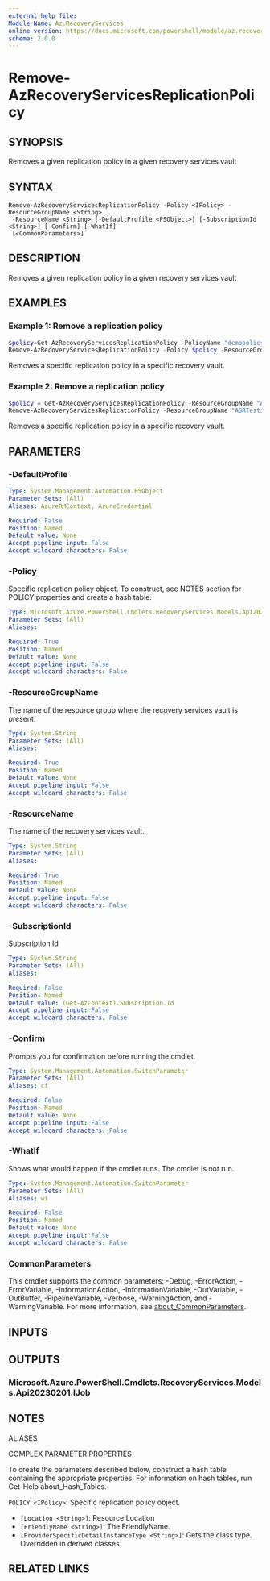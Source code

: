 ```yaml
---
external help file:
Module Name: Az.RecoveryServices
online version: https://docs.microsoft.com/powershell/module/az.recoveryservices/remove-azrecoveryservicesreplicationpolicy
schema: 2.0.0
---
```


# Remove-AzRecoveryServicesReplicationPolicy

## SYNOPSIS
Removes a given replication policy in a given recovery services vault

## SYNTAX

```
Remove-AzRecoveryServicesReplicationPolicy -Policy <IPolicy> -ResourceGroupName <String>
 -ResourceName <String> [-DefaultProfile <PSObject>] [-SubscriptionId <String>] [-Confirm] [-WhatIf]
 [<CommonParameters>]
```

## DESCRIPTION
Removes a given replication policy in a given recovery services vault

## EXAMPLES

### Example 1: Remove a replication policy
```powershell
$policy=Get-AzRecoveryServicesReplicationPolicy -PolicyName "demopolicy3" -ResourceGroupName "a2arecoveryrg" -ResourceName "a2arecoveryvault"
Remove-AzRecoveryServicesReplicationPolicy -Policy $policy -ResourceGroupName "a2arecoveryrg" -ResourceName "a2arecoveryvault"
```

Removes a specific replication policy in a specific recovery vault.

### Example 2: Remove a replication policy
```powershell
$policy = Get-AzRecoveryServicesReplicationPolicy -ResourceGroupName "ASRTesting" -ResourceName "HyperV2AzureVault" -PolicyName "replicapolicy4h2a"
Remove-AzRecoveryServicesReplicationPolicy -ResourceGroupName "ASRTesting" -ResourceName "HyperV2AzureVault" -Policy $policy
```

Removes a specific replication policy in a specific recovery vault.

## PARAMETERS

### -DefaultProfile


```yaml
Type: System.Management.Automation.PSObject
Parameter Sets: (All)
Aliases: AzureRMContext, AzureCredential

Required: False
Position: Named
Default value: None
Accept pipeline input: False
Accept wildcard characters: False
```

### -Policy
Specific replication policy object.
To construct, see NOTES section for POLICY properties and create a hash table.

```yaml
Type: Microsoft.Azure.PowerShell.Cmdlets.RecoveryServices.Models.Api20230201.IPolicy
Parameter Sets: (All)
Aliases:

Required: True
Position: Named
Default value: None
Accept pipeline input: False
Accept wildcard characters: False
```

### -ResourceGroupName
The name of the resource group where the recovery services vault is present.

```yaml
Type: System.String
Parameter Sets: (All)
Aliases:

Required: True
Position: Named
Default value: None
Accept pipeline input: False
Accept wildcard characters: False
```

### -ResourceName
The name of the recovery services vault.

```yaml
Type: System.String
Parameter Sets: (All)
Aliases:

Required: True
Position: Named
Default value: None
Accept pipeline input: False
Accept wildcard characters: False
```

### -SubscriptionId
Subscription Id

```yaml
Type: System.String
Parameter Sets: (All)
Aliases:

Required: False
Position: Named
Default value: (Get-AzContext).Subscription.Id
Accept pipeline input: False
Accept wildcard characters: False
```

### -Confirm
Prompts you for confirmation before running the cmdlet.

```yaml
Type: System.Management.Automation.SwitchParameter
Parameter Sets: (All)
Aliases: cf

Required: False
Position: Named
Default value: None
Accept pipeline input: False
Accept wildcard characters: False
```

### -WhatIf
Shows what would happen if the cmdlet runs.
The cmdlet is not run.

```yaml
Type: System.Management.Automation.SwitchParameter
Parameter Sets: (All)
Aliases: wi

Required: False
Position: Named
Default value: None
Accept pipeline input: False
Accept wildcard characters: False
```

### CommonParameters
This cmdlet supports the common parameters: -Debug, -ErrorAction, -ErrorVariable, -InformationAction, -InformationVariable, -OutVariable, -OutBuffer, -PipelineVariable, -Verbose, -WarningAction, and -WarningVariable. For more information, see [about_CommonParameters](http://go.microsoft.com/fwlink/?LinkID=113216).

## INPUTS

## OUTPUTS

### Microsoft.Azure.PowerShell.Cmdlets.RecoveryServices.Models.Api20230201.IJob

## NOTES

ALIASES

COMPLEX PARAMETER PROPERTIES

To create the parameters described below, construct a hash table containing the appropriate properties. For information on hash tables, run Get-Help about_Hash_Tables.


`POLICY <IPolicy>`: Specific replication policy object.
  - `[Location <String>]`: Resource Location
  - `[FriendlyName <String>]`: The FriendlyName.
  - `[ProviderSpecificDetailInstanceType <String>]`: Gets the class type. Overridden in derived classes.

## RELATED LINKS

